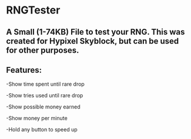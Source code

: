# RNGTester

## A Small (1-74KB) File to test your RNG.  This was created for Hypixel Skyblock, but can be used for other purposes.


## Features:
-Show time spent until rare drop

-Show tries used until rare drop

-Show possible money earned

-Show money per minute

-Hold any button to speed up

